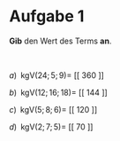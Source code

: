 <!--
version:  0.0.1

language: de

@style
main > *:not(:last-child) {
  margin-bottom: 3rem;
}

input {
    text-align: center;
}

.flex-container {
    display: flex;
    flex-wrap: wrap;
    align-items: stretch;
    gap: 20px;
}

.flex-child {
    flex: 1;
    min-width: 350px;
    margin-right: 20px;
}

@media (max-width: 400px) {
    .flex-child {
        flex: 100%;
        margin-right: 0;
    }
}
@end

formula: \carry   \textcolor{red}{\scriptsize #1}
formula: \digit   \rlap{\carry{#1}}\phantom{#2}#2
formula: \permil  \text{‰}

import: https://raw.githubusercontent.com/liaTemplates/algebrite/master/README.md
import: https://raw.githubusercontent.com/LiaTemplates/Tikz-Jax/main/README.md

script: https://cdn.jsdelivr.net/gh/LiaTemplates/Tikz-Jax@main/dist/index.js

@round
<script>
  let value = `@input`;
  if (value.startsWith("@")) {
    ""
  } else {
    value = JSON.parse(value);
    value = value[0]
    value = value.replace(/,/g, ".");
    value = parseFloat(value);
    value = Math.round(value * Math.pow(10,@1)) / Math.pow(10,@1);
    value == @0
  }
</script>
@end

tags: kgV, mittel

-->




# Aufgabe 1


**Gib** den Wert des Terms **an**.

<br>


<section class="flex-container">


<div class="flex-child">

$a)\;\; \text{kgV}(24;5;9) =$ [[ 360 ]]

</div>

<div class="flex-child">

$b)\;\; \text{kgV}(12;16;18) =$ [[ 144 ]]

</div>

<div class="flex-child">

$c)\;\; \text{kgV}(5;8;6) =$ [[ 120 ]]

</div>

<div class="flex-child">

$d)\;\; \text{kgV}(2;7;5) =$ [[ 70  ]]

</div>

</section>